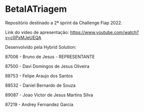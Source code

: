 # BetaIATriagem

Repositório destinado a 2ª sprint da Challenge Fiap 2022.

Link do vídeo de apresentação:
https://www.youtube.com/watch?v=c0PxMJeUEQA

Desenvolvido pela Hybrid Solution:

87006 - Bruno de Jesus - REPRESENTANTE

87500 - Davi Domingos de Jesus Oliveira

88753 - Felipe Araujo dos Santos

88532 - Daniel Bernardo de Souza

89087 - Joao Victor de Jesus Martins Silva

87219 - Andrey Fernandez Garcia

